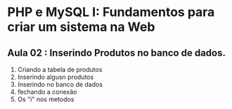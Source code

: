 # PHP e MySQL I: Fundamentos para criar um sistema na Web

## Aula 02 : Inserindo Produtos no banco de dados.

1. Criando a tabela de produtos
2. Inserindo algusn produtos
3. Inserindo no banco de dados
4. fechando a conexão
5. Os "i" nos metodos